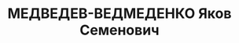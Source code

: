 ---
title: МЕДВЕДЕВ-ВЕДМЕДЕНКО Яков Семенович
description: "народився 1885, с.Покровське, українець, освіта початкова, \n  хлібороб,\
  \ завідувач свиноферми колгоспу ім.Ворошилова.У 1931 році розкуркулений. \n  Заарештований\
  \ 21.01.1933 Зінов’євським МВ ДПУ (шкідницька діяльність: “з метою розвалити артіль\
  \ крав корм у свиней - у грудні 1931 року загинуло 24 поросят”,, антирадянська агітація:\
  \ “відкрито на зборах закликав колгоспників не виходити на молотьбу хліба”, агітація\
  \ проти прийняття плану здачі хліба державі). \n  Засуджений 31.01.1933 особливою\
  \ нарадою при колегії ДПУ УРСР до 3 років ув’язнення у концтаборі. \n  Реабілітований\
  \ 29.04.1994 Кіровоградською облпрокуратурою. \n  (7619–П)"
---